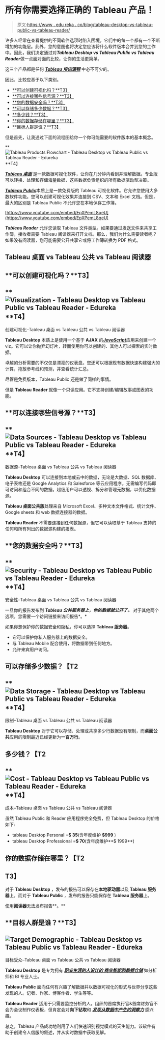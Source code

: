 # 所有你需要选择正确的 Tableau 产品！

> 原文:[https://www . edu reka . co/blog/tableau-desktop-vs-tableau-public-vs-tableau-reader/](https://www.edureka.co/blog/tableau-desktop-vs-tableau-public-vs-tableau-reader/)

许多人经常在查看[](https://www.edureka.co/blog/what-is-tableau/)提供的不同软件选项时陷入困境。它们中的每一个都有一个不断增加的功能层。此外，您的意图也将决定您应该将什么软件版本合并到您的工作中。因此，我们决定通过对***Tableau Desktop vs Tableau Public vs Tableau Reader***做一点面对面的比较，让你的生活更简单。

这三个产品都是任何 [***Tableau 培训课程***](https://www.edureka.co/tableau-certification-training) 中必不可少的。

因此，比较应基于以下类别。

*   [**可以创建可视化吗？**T3】](#creatingaviz)
*   [**可以连接哪些信号源？**T3】](#datasources)
*   [**您的数据安全吗？**T3】](#datasecurity)
*   [**可以存储多少数据？**T3】](#datastoragecapacity)
*   [**多少钱？**T3】](#license)
*   [**你的数据存储在哪里？**T3】](#storagelocation)
*   [**目标人群是谁？**T3】](#targetdemographic)

但是首先，让我通过下面的流程图给你一个你可能需要的软件版本的基本概念。

**![Tableau Products Flowchart - Tableau Desktop vs Tableau Public vs Tableau Reader - Edureka](../Images/39688f8de0c864f7bbdcd6ef50f43342.png)**T4】

[***Tableau 桌面***](https://www.edureka.co/blog/tableau-tutorial/) 是一款数据可视化软件，让你在几分钟内看到并理解数据。专业版可以转换、处理和存储海量数据，这些数据负责组织的所有数据驱动型决策。

[***Tableau Public***](https://www.edureka.co/blog/tableau-public/)本质上是一款免费版的 Tableau 可视化软件。它允许您使用大多数软件功能。您可以创建可视化效果并连接到 CSV、文本和 Excel 文档。但是，最大的区别是 Tableau Public 不允许您在本地保存工作簿。

[https://www.youtube.com/embed/EpXPemL8qeU](https://www.youtube.com/embed/EpXPemL8qeU)

***Tableau Reader*** 允许您读取 Tableau 文件类型。如果要通过发送文件来共享工作簿，接收者需要 Tableau 阅读器来打开文档。那么，我们为什么需要读者呢？如果没有阅读器，您可能需要公开共享它或将工作簿转换为 PDF 格式。

## **Tableau 桌面 vs Tableau 公共 vs Tableau 阅读器**

## **可以创建可视化吗？**T3】

## **![Visualization - Tableau Desktop vs Tableau Public vs Tableau Reader - Edureka](../Images/967b4f1f17a41bfa699653d723455bbd.png)**T4】

创建可视化–Tableau 桌面 vs Tableau 公共 vs Tableau 阅读器

**Tableau Desktop** 本质上是使用一个基于 **AJAX** 的[***JavaScript***](https://www.edureka.co/blog/what-is-javascript/)应用来创建一个 viz。它可以让你抛弃幻灯片，转而使用你可以创建的、其他人可以探索的实时数据。

卓越的分析需要的不仅仅是漂亮的仪表盘。您还可以根据现有数据快速构建强大的计算，拖放参考线和预测，并查看统计汇总。

尽管是免费版本，Tableau Public 还是做了同样的事情。

但是 **Tableau Reader** 就像一个只读应用。它不支持创建/编辑故事或图表的功能。

## **可以连接哪些信号源？**T3】

## **![Data Sources - Tableau Desktop vs Tableau Public vs Tableau Reader - Edureka](../Images/af00c68ab21910837b6ccf8681732779.png)**T4】

数据源–Tableau 桌面 vs Tableau 公共 vs Tableau 阅读器

**Tableau Desktop** 可以连接到本地或云中的数据，无论是大数据、SQL 数据库、电子表格还是 Google Analytics 和 Salesforce 等云应用程序。无需编写代码即可访问和组合不同的数据。超级用户可以透视、拆分和管理元数据，以优化数据源。

**Tableau 桌面公共版**处理来自 Microsoft Excel、多种文本文件格式、统计文件、Google sheets 和 web 数据连接器的数据。

**Tableau Reader** 不需要连接到任何数据源，但它可以读取基于 Tableau 支持的任何和所有列出的数据源构建的报表。

## **您的数据安全吗？**T3】

## **![Security - Tableau Desktop vs Tableau Public vs Tableau Reader - Edureka](../Images/70129b2aaba33d0898b118070877da73.png)**T4】

安全性–Tableau 桌面 vs Tableau 公共 vs Tableau 阅读器

一旦你的报告发布到 ***Tableau 公共服务器上，你的数据就公开了。*** 对于其他两个选项，您需要一个访问链接来访问报告*。*

如果你想保护你的数据安全和隐私，你可以选择 **Tableau 服务器**。

*   它可以保护你私人服务器上的数据安全。
*   与 Tableau Mobile 配合使用，将数据带到任何地方。
*   允许来宾用户访问。

## **可以存储多少数据？【T2**

## **![Data Storage - Tableau Desktop vs Tableau Public vs Tableau Reader - Edureka](../Images/5614b48c92ccdc73658240d396b15a38.png)**T4】

限制–Tableau 桌面 vs Tableau 公共 vs Tableau 阅读器

**Tableau Desktop** 对于它可以存储、处理或共享多少行数据没有限制，而**桌面公共**应用的限制最近已经更新为**一百万行**。

## **多少钱？【T2**

## **![Cost - Tableau Desktop vs Tableau Public vs Tableau Reader - Edureka](../Images/ad527256873e63cd2ebcc36c35686eb5.png)**T4】

成本–Tableau 桌面 vs Tableau 公共 vs Tableau 阅读器

虽然 Tableau Public 和 Reader 应用程序完全免费，但 Tableau Desktop 的价格如下:

*   tableau Desktop Personal =**$ 35**(含年度维护 **$999** )
*   tableau Desktop Professional =**$ 70**(含年度维护**$ 1999**)

## **你的数据存储在哪里？【T2**

## T3】

对于 **Tableau Desktop** ，发布的报告可以保存在**本地驱动器**以及 **Tableau 服务器**上，而对于 **Tableau Public** ，发布的报告只能保存在 **Tableau 服务器**上。

使用**阅读器**无法发布报告**。**

## **目标人群是谁？**T3】

## ![Target Demographic - Tableau Desktop vs Tableau Public vs Tableau Reader - Edureka](../Images/f14a7dce8115ab6ad574532c987c97a4.png)

目标受众–Tableau 桌面 vs Tableau 公共 vs Tableau 阅读器

**Tableau Desktop** 是专为拥有 [***职业生涯的人设计的*** ***商业智能和数据仓储***](https://www.edureka.co/blog/data-warehousing-and-business-intelligence-career-path-bag-data-warehousing-and-data-mining) 如分析师和 BI 专业人士。

**Tableau Public** 面向任何有兴趣了解数据并以数据可视化的形式与世界分享这些发现的人。记者、作家、博客作者、学生等等。

**Tableau Reader** 适用于只需要监控分析的人。组织的首席执行官&首席财务官不会为会议制作仪表板，但肯定会对**向下钻取**和 [***发现从数据中产生的洞察力***](https://www.edureka.co/blog/do-magic-with-tableau) 感兴趣。

总之，Tableau 产品成功地利用了人们快速识别视觉模式的天生能力。该软件有助于创建令人信服的叙述，并从实时数据中获取见解。